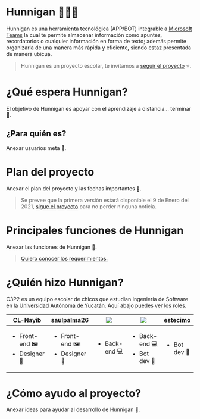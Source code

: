 # Hunnigan ✍🏼🤖

Hunnigan es una herramienta tecnológica (APP/BOT) integrable a [Microsoft Teams](https://www.microsoft.com/es-mx/microsoft-365/microsoft-teams/group-chat-software) la cual te permite almacenar información como apuntes, recordatorios o cualquier información en forma de texto; además permite organizarla de una manera más rápida y eficiente, siendo estaz presentada de manera ubicua.

> Hunnigan es un proyecto escolar, te invitamos a [seguir el proyecto](https://github.com/user/repository/subscription) ⭐.

# ¿Qué espera Hunnigan?

El objetivo de Hunnigan es apoyar con el aprendizaje a distancia... terminar 🤠.

## ¿Para quién es?

Anexar usuarios meta 🤠.

# Plan del proyecto

Anexar el plan del proyecto y las fechas importantes 🤠.


> Se prevee que la primera versión estará disponible el 9 de Enero del 2021, [sigue el proyecto](https://github.com/Antonio-Cituk/Hunnigan/subscription) para no perder ninguna noticia.

# Principales funciones de Hunnigan

Anexar las funciones de Hunnigan 🤠.

> [Quiero conocer los requerimientos.](./Docs/requerimientos.md)

# ¿Quién hizo Hunnigan?

C3P2 es un equipo escolar de chicos que estudian Ingeniería de Software en la [Universidad Autónoma de Yucatán](https://www.uady.mx/). Aquí abajo puedes ver los roles.

|[CL-Nayib](https://github.com/CL-Nayib)|[saulpalma26](https://github.com/saulpalma26)|[![](https://github.com/erikpsanchez.png?size=50)](https://github.com/erikpsanchez)|[![](https://github.com/Antonio-Cituk.png?size=50)](https://github.com/Antonio-Cituk)|[estecimo](https://github.com/estecimo)|
|---|---|---|---|---|
|<ul><li>Front-end 🖼</li><li>Designer 🎨</li></ul>|<ul><li>Front-end 🖼</li><li>Designer 🎨</li></ul>|<ul><li>Back-end 💻</li></ul>|<ul><li>Back-end 💻</li><li>Bot dev 🤖</li></ul>|<ul><li>Bot dev 🤖</li></ul>|

# ¿Cómo ayudo al proyecto?

Anexar ideas para ayudar al desarrollo de Hunnigan 🤠.
